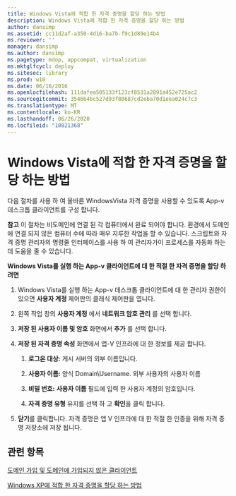 ```yaml
---
title: Windows Vista에 적합 한 자격 증명을 할당 하는 방법
description: Windows Vista에 적합 한 자격 증명을 할당 하는 방법
author: dansimp
ms.assetid: cc11d2af-a350-4d16-ba7b-f9c1d89e14b4
ms.reviewer: ''
manager: dansimp
ms.author: dansimp
ms.pagetype: mdop, appcompat, virtualization
ms.mktglfcycl: deploy
ms.sitesec: library
ms.prod: w10
ms.date: 06/16/2016
ms.openlocfilehash: 111dafea505133f123cf8531a2891a452e725ac2
ms.sourcegitcommit: 354664bc527d93f80687cd2eba70d1eea024c7c3
ms.translationtype: MT
ms.contentlocale: ko-KR
ms.lasthandoff: 06/26/2020
ms.locfileid: "10821368"
---
```

# Windows Vista에 적합 한 자격 증명을 할당 하는 방법


다음 절차를 사용 하 여 올바른 WindowsVista 자격 증명을 사용할 수 있도록 App-v 데스크톱 클라이언트를 구성 합니다.

**참고**  이 절차는 비도메인에 연결 된 각 컴퓨터에서 완료 되어야 합니다. 환경에서 도메인에 연결 되지 않은 컴퓨터 수에 따라 매우 지루한 작업을 할 수 있습니다. 스크립트와 자격 증명 관리자의 명령줄 인터페이스를 사용 하 여 관리자가이 프로세스를 자동화 하는 데 도움을 줄 수 있습니다.

 

**Windows Vista를 실행 하는 App-v 클라이언트에 대 한 적절 한 자격 증명을 할당 하려면**

1.  Windows Vista를 실행 하는 App-v 데스크톱 클라이언트에 대 한 관리자 권한이 있으면 **사용자 계정** 제어판의 클래식 제어판을 엽니다.

2.  왼쪽 작업 창의 **사용자 계정** 에서 **네트워크 암호 관리** 를 선택 합니다.

3.  **저장 된 사용자 이름 및 암호** 화면에서 **추가** 를 선택 합니다.

4.  **저장 된 자격 증명 속성** 화면에서 앱-V 인프라에 대 한 정보를 제공 합니다.

    1.  **로그온 대상:** 게시 서버의 외부 이름입니다.

    2.  **사용자 이름:** 양식 Domain\\Username. 외부 사용자의 사용자 이름

    3.  **비밀 번호:** **사용자 이름** 필드에 입력 한 사용자 계정의 암호입니다.

    4.  **자격 증명 유형** 유지를 선택 하 고 **확인**을 클릭 합니다.

5.  **닫기**를 클릭합니다. 자격 증명은 앱 V 인프라에 대 한 적절 한 인증을 위해 자격 증명 저장소에 저장 됩니다.

## 관련 항목


[도메인 가입 및 도메인에 가입되지 않은 클라이언트](domain-joined-and-non-domain-joined-clients.md)

[Windows XP에 적합 한 자격 증명을 할당 하는 방법](how-to-assign--the-proper-credentials-for-windows-xp.md)

 

 






